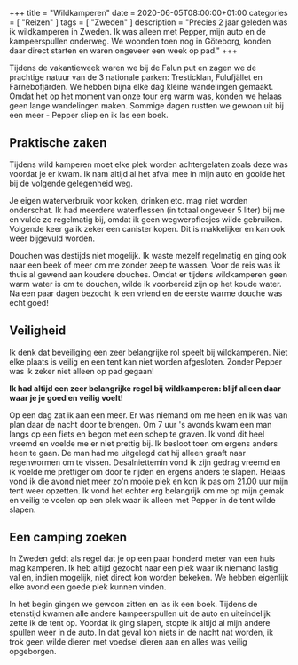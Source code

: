 +++
title =  "Wildkamperen"
date = 2020-06-05T08:00:00+01:00
categories = [
    "Reizen"
]
tags = [
    "Zweden"
]
description = "Precies 2 jaar geleden was ik wildkamperen in Zweden. Ik was alleen met Pepper, mijn auto en de kampeerspullen onderweg. We woonden toen nog in Göteborg, konden daar direct starten en waren ongeveer een week op pad."
+++

Tijdens de vakantieweek waren we bij de Falun put en zagen we de prachtige natuur van de 3 nationale parken: Tresticklan, Fulufjället en Färnebofjärden. We hebben bijna elke dag kleine wandelingen gemaakt. Omdat het op het moment van onze tour erg warm was, konden we helaas geen lange wandelingen maken. Sommige dagen rustten we gewoon uit bij een meer - Pepper sliep en ik las een boek.

## Praktische zaken
Tijdens wild kamperen moet elke plek worden achtergelaten zoals deze was voordat je er kwam. Ik nam altijd al het afval mee in mijn auto en gooide het bij de volgende gelegenheid weg.  

Je eigen waterverbruik voor koken, drinken etc. mag niet worden onderschat. Ik had meerdere waterflessen (in totaal ongeveer 5 liter) bij me en vulde ze regelmatig bij, omdat ik geen wegwerpflesjes wilde gebruiken. Volgende keer ga ik zeker een canister kopen. Dit is makkelijker en kan ook weer bijgevuld worden.  

Douchen was destijds niet mogelijk. Ik waste mezelf regelmatig en ging ook naar een beek of meer om me zonder zeep te wassen. Voor de reis was ik thuis al gewend aan koudere douches. Omdat er tijdens wildkamperen geen warm water is om te douchen, wilde ik voorbereid zijn op het koude water. Na een paar dagen bezocht ik een vriend en de eerste warme douche was echt goed!

## Veiligheid
Ik denk dat beveiliging een zeer belangrijke rol speelt bij wildkamperen. Niet elke plaats is veilig en een tent kan niet worden afgesloten. Zonder Pepper was ik zeker niet alleen op pad gegaan!  

**Ik had altijd een zeer belangrijke regel bij wildkamperen: blijf alleen daar waar je je goed en veilig voelt!**  

Op een dag zat ik aan een meer. Er was niemand om me heen en ik was van plan daar de nacht door te brengen. Om 7 uur 's avonds kwam een man langs op een fiets en begon met een schep te graven. Ik vond dit heel vreemd en voelde me er niet prettig bij. Ik besloot toen om ergens anders heen te gaan. De man had me uitgelegd dat hij alleen graaft naar regenwormen om te vissen. Desalniettemin vond ik zijn gedrag vreemd en ik voelde me prettiger om door te rijden en ergens anders te slapen. Helaas vond ik die avond niet meer zo'n mooie plek en kon ik pas om 21.00 uur mijn tent weer opzetten. Ik vond het echter erg belangrijk om me op mijn gemak en veilig te voelen op een plek waar ik alleen met Pepper in de tent wilde slapen.

## Een camping zoeken
In Zweden geldt als regel dat je op een paar honderd meter van een huis mag kamperen. Ik heb altijd gezocht naar een plek waar ik niemand lastig val en, indien mogelijk, niet direct kon worden bekeken. We hebben eigenlijk elke avond een goede plek kunnen vinden.  

In het begin gingen we gewoon zitten en las ik een boek. Tijdens de etenstijd kwamen alle andere kampeerspullen uit de auto en uiteindelijk zette ik de tent op. Voordat ik ging slapen, stopte ik altijd al mijn andere spullen weer in de auto. In dat geval kon niets in de nacht nat worden, ik trok geen wilde dieren met voedsel dieren aan en alles was veilig opgeborgen.
